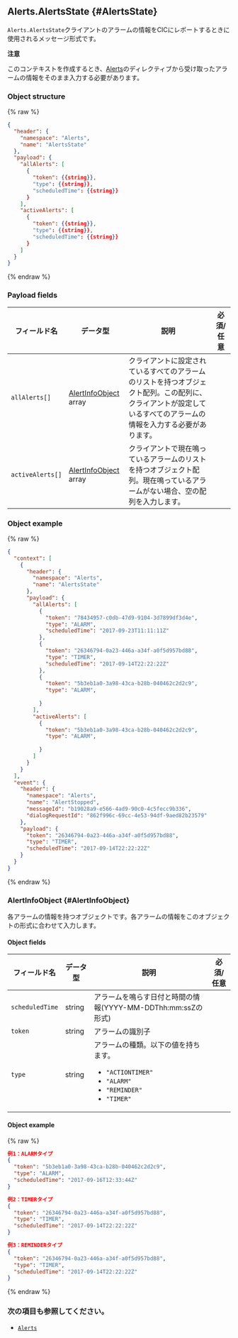 ## Alerts.AlertsState {#AlertsState}
`Alerts.AlertsState`クライアントのアラームの情報をCICにレポートするときに使用されるメッセージ形式です。

<div class="danger">
  <p><strong>注意</strong></p>
  <p>このコンテキストを作成するとき、<a href="/CIC/References/CICInterface/Alerts.html">Alerts</a>のディレクティブから受け取ったアラームの情報をそのまま入力する必要があります。</p>
</div>

### Object structure
{% raw %}

```json
{
  "header": {
    "namespace": "Alerts",
    "name": "AlertsState"
  },
  "payload": {
    "allAlerts": [
      {
        "token": {{string}},
        "type": {{string}},
        "scheduledTime": {{string}}
      }
    ],
    "activeAlerts": [
      {
        "token": {{string}},
        "type": {{string}},
        "scheduledTime": {{string}}
      }
    ]
  }
}
```

{% endraw %}


### Payload fields

| フィールド名       | データ型    | 説明                     | 必須/任意 |
|---------------|---------|-----------------------------|:---------:|
| `allAlerts[]`    | [AlertInfoObject](#AlertInfoObject) array | クライアントに設定されているすべてのアラームのリストを持つオブジェクト配列。この配列に、クライアントが設定しているすべてのアラームの情報を入力する必要があります。    |  |
| `activeAlerts[]` | [AlertInfoObject](#AlertInfoObject) array | クライアントで現在鳴っているアラームのリストを持つオブジェクト配列。現在鳴っているアラームがない場合、空の配列を入力します。  |  |

### Object example

{% raw %}

```json
{
  "context": [
    {
      "header": {
        "namespace": "Alerts",
        "name": "AlertsState"
      },
      "payload": {
        "allAlerts": [
          {
            "token": "78434957-c0db-47d9-9104-3d7899df3d4e",
            "type": "ALARM",
            "scheduledTime": "2017-09-23T11:11:11Z"
          },
          {
            "token": "26346794-0a23-446a-a34f-a0f5d957bd88",
            "type": "TIMER",
            "scheduledTime": "2017-09-14T22:22:22Z"
          },
          {
            "token": "5b3eb1a0-3a98-43ca-b28b-040462c2d2c9",
            "type": "ALARM",
            
          }
        ],
        "activeAlerts": [
          {
            "token": "5b3eb1a0-3a98-43ca-b28b-040462c2d2c9",
            "type": "ALARM",
            
          }
        ]
      }
    }
  ],
  "event": {
    "header": {
      "namespace": "Alerts",
      "name": "AlertStopped",
      "messageId": "b19028a9-e566-4ad9-90c0-4c5fecc9b336",
      "dialogRequestId": "862f996c-69cc-4e53-94df-9aed82b23579"
    },
    "payload": {
      "token": "26346794-0a23-446a-a34f-a0f5d957bd88",
      "type": "TIMER",
      "scheduledTime": "2017-09-14T22:22:22Z"
    }
  }
}
```

{% endraw %}

### AlertInfoObject {#AlertInfoObject}
各アラームの情報を持つオブジェクトです。各アラームの情報をこのオブジェクトの形式に合わせて入力します。

#### Object fields

| フィールド名       | データ型    | 説明                     | 必須/任意 |
|---------------|---------|-----------------------------|:---------:|
| `scheduledTime` | string | アラームを鳴らす日付と時間の情報(YYYY-MM-DDThh:mm:ssZの形式)   |  |
| `token`         | string | アラームの識別子                   |  |
| `type`          | string | アラームの種類。以下の値を持ちます。<ul><li><code>"ACTIONTIMER"</code></li><li><code>"ALARM"</code></li><li><code>"REMINDER"</code></li><li><code>"TIMER"</code></li></ul>  |  |

#### Object example

{% raw %}

```json
例1：ALARMタイプ
{
  "token": "5b3eb1a0-3a98-43ca-b28b-040462c2d2c9",
  "type": "ALARM",
  "scheduledTime": "2017-09-16T12:33:44Z"
}

例2：TIMERタイプ
{
  "token": "26346794-0a23-446a-a34f-a0f5d957bd88",
  "type": "TIMER",
  "scheduledTime": "2017-09-14T22:22:22Z"
}

例3：REMINDERタイプ
{
  "token": "26346794-0a23-446a-a34f-a0f5d957bd88",
  "type": "TIMER",
  "scheduledTime": "2017-09-14T22:22:22Z"
}

```

{% endraw %}

### 次の項目も参照してください。
* [`Alerts`](/CIC/References/CICInterface/Alerts.md)

